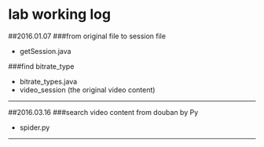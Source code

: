 lab working log
=====
##2016.01.07
###from original file to session file

* getSession.java

###find bitrate_type

* bitrate_types.java
* video_session (the original video content)

***

##2016.03.16
###search video content from douban by Py

* spider.py

***

